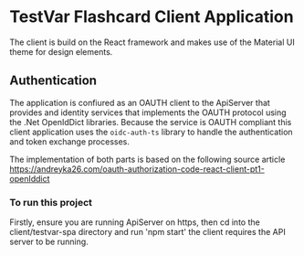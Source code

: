 # TestVar Flashcard Client Application

The client is build on the React framework and makes use of the Material UI theme for design elements.

## Authentication

The application is confiured as an OAUTH client to the ApiServer that provides and identity services that
implements the OAUTH protocol using the .Net OpenIdDict libraries. Because the service is OAUTH compliant
this client application uses the `oidc-auth-ts` library to handle the authentication and token exchange
processes.

The implementation of both parts is based on the following source article https://andreyka26.com/oauth-authorization-code-react-client-pt1-openIddict

### To run this project

Firstly, ensure you are running ApiServer on https, then cd into the client/testvar-spa directory and run 'npm start'
the client requires the API server to be running.